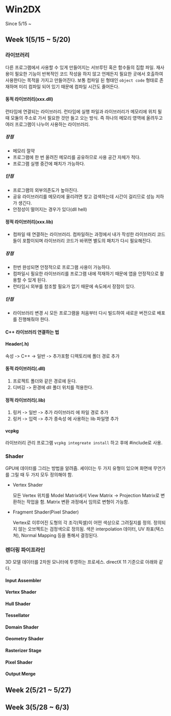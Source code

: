 # Win2DX
Since 5/15 ~

## Week 1(5/15 ~ 5/20)

### 라이브러리
다른 프로그램에서 사용할 수 있게 만들어지는 서브루틴 혹은 함수들의 집합 파일.
재사용이 필요한 기능이 반복적인 코드 작성을 하지 않고 언제든지 필요한 곳에서 호출하여 사용한다는 목적을 가지고 만들어진다.
보통 컴파일 된 형태인 `object code` 형태로 존재하며 미리 컴파일 되어 있기 때문에 컴파일 시간도 줄어든다.
#### 동적 라이브러리(xxx.dll)
런타임에 연결되는 라이브러리. 런타임에 실행 파일과 라이브러리가 메모리에 위치 될 때 모듈의 주소로 가서 필요한 것만 들고 오는 방식. 즉 하나의 메모리 영역에 올려두고 여러 프로그램이 나누어 사용하는 라이브러리.
##### 장점
- 메모리 절약
- 프로그램에 한 번 올려진 메모리를 공유하므로 사용 공간 자체가 적다.
- 프로그램 실행 중간에 패치가 가능하다.
##### 단점
- 프로그램의 외부의존도가 높아진다.
- 공유 라이브러리를 메모리에 올리려면 찾고 검색하는데 시간이 걸리므로 성능 저하가 생긴다.
- 안정성이 떨어지는 경우가 있다(dll hell)

#### 정적 라이브러리(xxx.lib)
- 컴파일 때 연결하는 라이브러리. 컴파일하는 과정에서 내가 작성한 라이브러리 코드들이 포함이되며 라이브러리 코드가 바뀌면 별도의 패치가 다시 필요해진다.
##### 장점
- 한번 완성되면 안정적으로 프로그램 사용이 가능하다.
- 컴파일시 필요한 라이브러리를 프로그램 내에 적재하기 때문에 앱을 안정적으로 활용할 수 있게 된다.
- 런타임시 외부를 참조할 필요가 없기 때문에 속도에서 장점이 있다.
##### 단점
- 라이브러리 변경 시 모든 프로그램을 처음부터 다시 빌드하여 새로운 버전으로 배포를 진행해줘야 한다.
#### C++ 라이브러리 연결하는 법
#### Header(.h)
속성 -> C++ -> 일반 -> 추가포함 디렉토리에 폴더 경로 추가
#### 동적 라이브러리(.dll)
1. 프로젝트 폴더와 같은 경로에 둔다.
2. 디버깅 -> 환경에 dll 폴더 위치를 적용한다.
#### 정적 라이브러리(.lib)
1. 링커 -> 일반 -> 추가 라이브러리 에 파일 경로 추가
2. 링커 -> 입력 -> 추가 종속성 에 사용하는 lib 파일명 추가
#### vcpkg
라이브러리 관리 프로그램
`vcpkg integreate install` 하고 후에 #include로 사용.

### Shader
GPU에 데이터를 그리는 방법을 알려줌. 셰이더는 두 가지 유형이 있으며 화면에 무언가를 그릴 때 두 가지 모두 정의해야 함.
- Vertex Shader

    모든 Vertex 위치를 Model Matrix에서 View Matrix -> Projection Matrix로 변환하는 작업을 함. Matrix 변환 과정에서 임의로 변형이 가능함.

- Fragment Shader(Pixel Shader)

    Vertex로 이루어진 도형의 각 조각(픽셀)이 어떤 색상으로 그려질지를 정의. 정의되지 않는 오브젝트는 검정색으로 정의됨.
    색은 interpolation 데이터, UV 좌표(텍스쳐), Normal Mapping 등을 통해서 결정된다.

### 렌더링 파이프라인
3D 모델 데이터를 2차원 모니터에 투영하는 프로세스.
directX 11 기준으로 아래와 같다.
#### Input Assembler

#### Vertex Shader
#### Hull Shader
#### Tessellator
#### Domain Shader
#### Geometry Shader
#### Rasterizer Stage
#### Pixel Shader
#### Output Merge
## Week 2(5/21 ~ 5/27)

## Week 3(5/28 ~ 6/3)